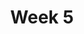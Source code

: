 ---
    title: Week 5 
    weekNumber: 5
    days:
      - date: Date
        events:
          "**Class 9 : RMS**":
          "**9.1**{: .label .label-lecture } RMS Methodology": "
          [**slides**{: .label .label-slides }](/bigdata-2023-sp/resources/ppts/class10/RMS_Methodology.pptx)" 

          "**9.2**{: .label .label-lecture } High Dimensional Data Behaves Stranegely": "
          [**ipynb**{: .label .label-ipynb }](https://github.com/dsc-courses/bigdata-2023-sp-notebooks/blob/master/notebooks/Section3.5-Kmeans-dim-reduction/BasicAnalysis/5.Data%20in%20high%20dimensions%20behaves%20strangely.ipynb)
          [**quiz**{: .label .label-quiz }](https://canvas.ucsd.edu/courses/45123/quizzes/135423)"
      - date: Date
        events:
          "**Homework 3: India Weather Analysis**": "
          [**HW**{: .label .label-hw }](https://github.com/dsc-courses/bigdata-2023-sp-private/blob/main/notebooks/HW2018/hw4-PCA-India/HW4.ipynb)"
      
      - date: Date
        events:
          "**Class 10 : Decision Trees, Bagging, Random Forest**": 
          "**10.1**{: .label .label-lecture } Decision Trees": " 
          [**slides**{: .label .label-slides }](/bigdata-2023-sp/resources/ppts/class10/Decision_Trees.pptx)"

          "**10.2**{: .label .label-lecture } Ensembles (Change slides- bagging and random forrest)": " 
          [**slides**{: .label .label-slides }](/bigdata-2023-sp/resources/ppts/class10/Ensembles.pptx)"

---